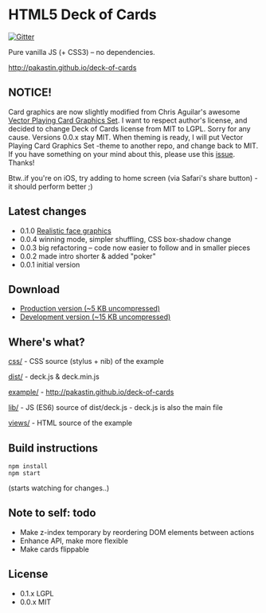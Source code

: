 # HTML5 Deck of Cards
[![Gitter](https://badges.gitter.im/Join%20Chat.svg)](https://gitter.im/pakastin/deck-of-cards?utm_source=badge&utm_medium=badge&utm_campaign=pr-badge)

Pure vanilla JS (+ CSS3) – no dependencies.

http://pakastin.github.io/deck-of-cards

## NOTICE!
Card graphics are now slightly modified from Chris Aguilar's awesome [Vector Playing Card Graphics Set](http://sourceforge.net/projects/vector-cards/). I want to respect author's license, and decided to change Deck of Cards license from MIT to LGPL. Sorry for any cause. Versions 0.0.x stay MIT. When theming is ready, I will put Vector Playing Card Graphics Set -theme to another repo, and change back to MIT. If you have something on your mind about this, please use this [issue](https://github.com/pakastin/deck-of-cards/issues/13). Thanks! 

Btw..if you're on iOS, try adding to home screen (via Safari's share button) - it should perform better ;)

## Latest changes
- 0.1.0 [Realistic face graphics](http://sourceforge.net/projects/vector-cards/)
- 0.0.4 winning mode, simpler shuffling, CSS box-shadow change
- 0.0.3 big refactoring – code now easier to follow and in smaller pieces
- 0.0.2 made intro shorter & added "poker"
- 0.0.1 initial version


## Download

- [Production version (~5 KB uncompressed)](https://pakastin.github.io/deck-of-cards/dist/deck.min.js)
- [Development version (~15 KB uncompressed)](https://pakastin.github.io/deck-of-cards/dist/deck.js)


## Where's what?

[css/](https://github.com/pakastin/deck-of-cards/tree/master/css) - CSS source (stylus + nib) of the example

[dist/](https://github.com/pakastin/deck-of-cards/tree/master/dist) - deck.js & deck.min.js

[example/](https://github.com/pakastin/deck-of-cards/tree/master/example) - http://pakastin.github.io/deck-of-cards

[lib/](https://github.com/pakastin/deck-of-cards/tree/master/lib) - JS (ES6) source of dist/deck.js - deck.js is also the main file

[views/](https://github.com/pakastin/deck-of-cards/tree/master/views) - HTML source of the example


## Build instructions

    npm install
    npm start

(starts watching for changes..)

## Note to self: todo

- Make z-index temporary by reordering DOM elements between actions
- Enhance API, make more flexible
- Make cards flippable

## License

- 0.1.x LGPL
- 0.0.x MIT
